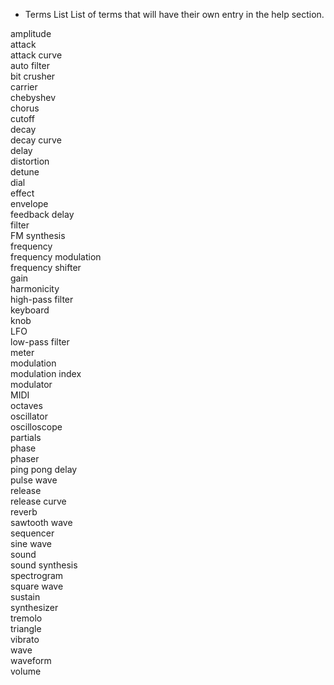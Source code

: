 * Terms List
List of terms that will have their own entry in the help section.

amplitude <br>
attack <br>
attack curve <br>
auto filter <br>
bit crusher <br> 
carrier <br>
chebyshev <br>
chorus <br>
cutoff <br>
decay <br>
decay curve <br>
delay <br>
distortion <br>
detune <br>
dial <br>
effect <br>
envelope <br>
feedback delay <br>
filter <br>
FM synthesis <br>
frequency <br>
frequency modulation <br>
frequency shifter <br>
gain <br>
harmonicity <br>
high-pass filter <br>
keyboard <br>
knob <br>
LFO <br>
low-pass filter <br>
meter <br>
modulation <br>
modulation index <br>
modulator <br>
MIDI <br>
octaves <br>
oscillator <br>
oscilloscope <br>
partials <br>
phase <br>
phaser <br>
ping pong delay <br>
pulse wave <br>
release <br>
release curve <br>
reverb <br>
sawtooth wave <br>
sequencer <br>
sine wave <br>
sound <br>
sound synthesis <br>
spectrogram <br>
square wave <br>
sustain <br>
synthesizer <br>
tremolo <br>
triangle  <br>
vibrato <br>
wave <br>
waveform <br>
volume <br>